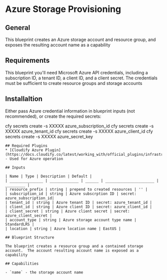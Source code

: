 # Azure Storage Provisioning

## General
This blueprint creates an Azure storage account and resource group, and exposes the resulting account name as a capability

## Requirements
This blueprint you'll need Microsoft Azure API credentials, including a subscription ID, a tenant ID, a client ID, and a client secret.  The credentials must be sufficient to create resource groups and storage accounts

## Installaltion
Either pass Azure credential information in blueprint inputs (not recommended), or create the required secrets:

cfy secrets create -s XXXXX azure_subscription_id
cfy secrets create -s XXXXX azure_tenant_id
cfy secrets create -s XXXXX azure_client_id
cfy secrets create -s XXXXX azure_secret_key

```
## Required Plugins
* [Cloudify Azure Plugin](https://docs.cloudify.co/latest/working_with/official_plugins/infrastructure/azure/) - Used for Azure operation

## Inputs

| Name | Type | Description | Default |
| _______________ | _____________ | ______ | ______________________ | _________ |
| resource_prefix | string | prepend to created resources | '' |
| subscription_id | string | Azure subscrption ID | secret: azure_subscription_id|
| tenant_id | string | Azure tenant ID | secret: azure_tenant_id |
| client_id | string | Azure client ID | secret: azure_client_id |
| client_secret | string | Azure client secret | secret: azure_client_secret |
| account_type | string | Azure storage account type name | StandardLRS |
| location | string | Azure location name | EastUS |

## Blueprint Structure

The blueprint creates a resource group and a contained storage account.  The account resulting account name is exposed as a capability

## Capabilities

- `name` - the storage account name

